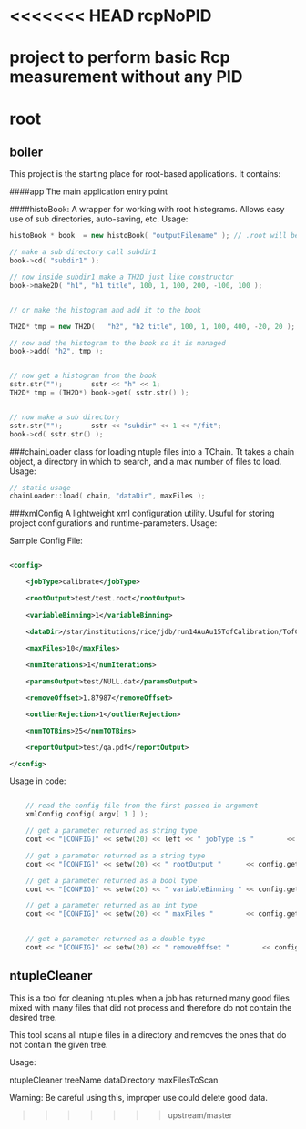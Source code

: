 <<<<<<< HEAD
rcpNoPID
========

project to perform basic Rcp measurement without any PID
=======
root
====


## boiler
This project is the starting place for root-based applications. It contains:

####app
The main application entry point

####histoBook:
A wrapper for working with root histograms. Allows easy use  of sub directories, auto-saving, etc. Usage:

```c++
histoBook * book  = new histoBook( "outputFilename" ); // .root will be added automatically if it is left off

// make a sub directory call subdir1
book->cd( "subdir1" );

// now inside subdir1 make a TH2D just like constructor
book->make2D( "h1", "h1 title", 100, 1, 100, 200, -100, 100 );


// or make the histogram and add it to the book

TH2D* tmp = new TH2D( 	"h2", "h2 title", 100, 1, 100, 400, -20, 20 );

// now add the histogram to the book so it is managed
book->add( "h2", tmp );


// now get a histogram from the book
sstr.str("");   	sstr << "h" << 1;
TH2D* tmp = (TH2D*) book->get( sstr.str() );


// now make a sub directory
sstr.str("");		sstr << "subdir" << 1 << "/fit";
book->cd( sstr.str() );

```

###chainLoader
class for loading ntuple files into a TChain. Tt takes a chain object, a directory in which to search, and a max number of files to load. Usage:

```c++
// static usage
chainLoader::load( chain, "dataDir", maxFiles );

``` 

###xmlConfig
A lightweight xml configuration utility. Usuful for storing project configurations and runtime-parameters. Usage:

Sample Config File:
```xml

<config>

	<jobType>calibrate</jobType>

	<rootOutput>test/test.root</rootOutput>
	
	<variableBinning>1</variableBinning>

	<dataDir>/star/institutions/rice/jdb/run14AuAu15TofCalibration/TofCalibration/geomAlign/t14Data0/output/</dataDir>
	
	<maxFiles>10</maxFiles>

	<numIterations>1</numIterations>

	<paramsOutput>test/NULL.dat</paramsOutput>

	<removeOffset>1.87987</removeOffset>

	<outlierRejection>1</outlierRejection>

	<numTOTBins>25</numTOTBins>

	<reportOutput>test/qa.pdf</reportOutput>

</config>

```

Usage in code:

```c++

	// read the config file from the first passed in argument
    xmlConfig config( argv[ 1 ] );

    // get a parameter returned as string type
    cout << "[CONFIG]" << setw(20) << left << " jobType is "        << config.getAsString( "jobType" ) << endl;

    // get a parameter returned as a string type
    cout << "[CONFIG]" << setw(20) << " rootOutput "      << config.getAsString( "rootOutput" ) << endl;

    // get a parameter returned as a bool type
    cout << "[CONFIG]" << setw(20) << " variableBinning " << config.getAsBool( "variableBinning" ) << endl;

    // get a parameter returned as an int type
    cout << "[CONFIG]" << setw(20) << " maxFiles "        << config.getAsInt( "maxFiles" ) << endl;

    
	// get a parameter returned as a double type
    cout << "[CONFIG]" << setw(20) << " removeOffset "        << config.getAsDouble( "removeOffset" ) << endl;

```



## ntupleCleaner
This is a tool for cleaning ntuples when a job has returned many good files mixed with many files that did not process and therefore do not contain the desired tree.

This tool scans all ntuple files in a directory and removes the ones that do not contain the given tree.

Usage:

ntupleCleaner treeName dataDirectory maxFilesToScan

Warning: Be careful using this, improper use could delete good data.
>>>>>>> upstream/master
